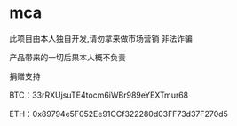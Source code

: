 # mca

此项目由本人独自开发,请勿拿来做市场营销 非法诈骗

产品带来的一切后果本人概不负责


捐赠支持

BTC：33rRXUjsuTE4tocm6iWBr989eYEXTmur68

ETH：0x89794e5F052Ee91CCf322280d03FF73d37F270d5
